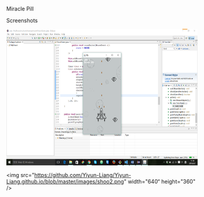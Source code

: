 Miracle Pill

Screenshots

<img
src="https://github.com/Yiyun-Liang/Yiyun-Liang.github.io/blob/master/images/shoot.png"
width="640" height="360" />

<img
src="https://github.com/Yiyun-Liang/Yiyun-Liang.github.io/blob/master/images/shoo2.png"
width="640“ height="360" />
